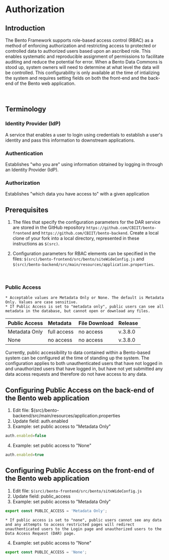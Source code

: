 # Authorization

## Introduction
The Bento Framework supports role-based access control (RBAC) as a method of enforcing authorization and restricting access to protected or controlled data to authorized users based upon an ascribed role. This enables systematic and reproducible assignment of permissions to facilitate auditing and reduce the potential for error. When a Bento Data Commons is stood up, system owners will need to determine at what level the data will be controlled. This configurability is only available at the time of intializing the system and requires setting fields on both the front-end and the back-end of the Bento web application.


<p>&nbsp;</p>

## Terminology

### Identity Provider (IdP)
A service that enables a user to login using credentials to establish a user's identity and pass this information to downstream applications.

### Authentication 
Establishes "who you are" using information obtained by logging in through an Identity Provider (IdP).

### Authorization
Establishes "which data you have access to" with a given application

## Prerequisites
1. The files that specify the configuration parameters for the DAR service are stored in the GitHub repository `https://github.com/CBIIT/bento-frontend` and `https://github.com/CBIIT/bento-backend`. Create a local clone of your fork into a local directory, represented in these instructions as `$(src)`.

2. Configuration parameters for RBAC elements can be specified in the files: `$(src)/bento-frontend/src/bento/siteWideConfig.js` and `$(src)/bento-backend/src/main/resources/application.properties`.

<p>&nbsp;</p>

### Public Access

    * Acceptable values are Metadata Only or None. The default is Metadata Only. Values are case sensitive. 
    * If Public Access is set to "metadata only", public users can see all metadata in the database, but cannot open or download any files.

|Public Access|Metadata|File Download|Release
|:-------------|:--------|:-------------|:-------|
|Metadata Only |full access|no access| v.3.8.0|
|None|no access|no access|v.3.8.0|

Currently, public accessibility to data contained within a Bento-based system can be configured at the time of standing up the system. The configuration applies to both unauthenticated users that have not logged in and unauthorized users that have logged in, but have not yet submitted any data access requests and therefore do not have access to any data.


## Configuring Public Access on the back-end of the Bento web application

1. Edit file: $(src)/bento-backend/src/main/resources/application.properties
2. Update field: auth.enabled
3. Example: set public access to "Metadata Only"
```javascript
auth.enabled=false
```
4. Example: set public access to "None"
```javascript
auth.enabled=true
```

## Configuring Public Access on the front-end of the Bento web application

1. Edit file: `$(src)/bento-frontend/src/bento/siteWideConfig.js`
2. Update field: public_access
3. Example: set public access to "Metadata Only"
```javascript
export const PUBLIC_ACCESS = 'Metadata Only';
```
    * If public access is set to "none", public users cannot see any data and any attempts to access restricted pages will redirect unauthenticated users to the Login page and unauthorized users to the Data Access Request (DAR) page.

4. Example: set public access to "None"
```javascript
export const PUBLIC_ACCESS = 'None';
```